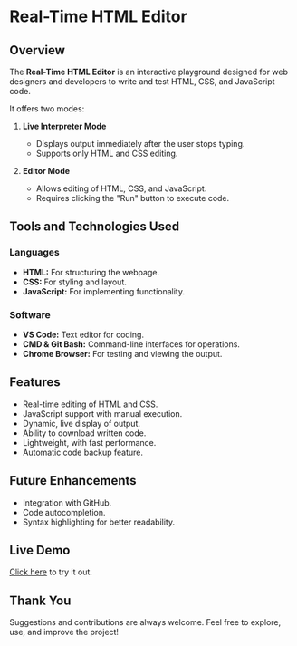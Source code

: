 # Real-Time HTML Editor

## Overview
The **Real-Time HTML Editor** is an interactive playground designed for web designers and developers to write and test HTML, CSS, and JavaScript code. 

It offers two modes:
1. **Live Interpreter Mode**  
   - Displays output immediately after the user stops typing.
   - Supports only HTML and CSS editing.
   
2. **Editor Mode**  
   - Allows editing of HTML, CSS, and JavaScript.
   - Requires clicking the "Run" button to execute code.

## Tools and Technologies Used

### Languages
- **HTML:** For structuring the webpage.
- **CSS:** For styling and layout.
- **JavaScript:** For implementing functionality.

### Software
- **VS Code:** Text editor for coding.
- **CMD & Git Bash:** Command-line interfaces for operations.
- **Chrome Browser:** For testing and viewing the output.

## Features
- Real-time editing of HTML and CSS.
- JavaScript support with manual execution.
- Dynamic, live display of output.
- Ability to download written code.
- Lightweight, with fast performance.
- Automatic code backup feature.

## Future Enhancements
- Integration with GitHub.
- Code autocompletion.
- Syntax highlighting for better readability.

## Live Demo
[Click here](https://lucifer47c.github.io/Live-Interpreter/) to try it out.

## Thank You
Suggestions and contributions are always welcome. Feel free to explore, use, and improve the project!
